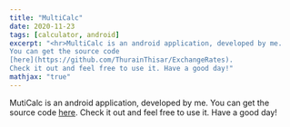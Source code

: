 ```yaml
---
title: "MultiCalc"
date: 2020-11-23
tags: [calculator, android]
excerpt: "<hr>MultiCalc is an android application, developed by me.
You can get the source code 
[here](https://github.com/ThurainThisar/ExchangeRates).
Check it out and feel free to use it. Have a good day!"
mathjax: "true"
---
```


MutiCalc is an android application, developed by me.
You can get the source code 
[here](https://github.com/ThurainThisar/ExchangeRates).
Check it out and feel free to use it. Have a good day!
